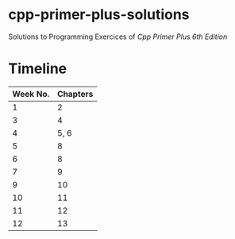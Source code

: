 # cpp-primer-plus-solutions
Solutions to Programming Exercices of _Cpp Primer Plus 6th Edition_

# Timeline
| Week No. | Chapters |
|      --- |      --- |
|        1 |        2 |
|        3 |        4 |
|        4 |     5, 6 |
|        5 |        8 |
|        6 |        8 |
|        7 |        9 |
|        9 |       10 |
|       10 |       11 |
|       11 |       12 |
|       12 |       13 |
